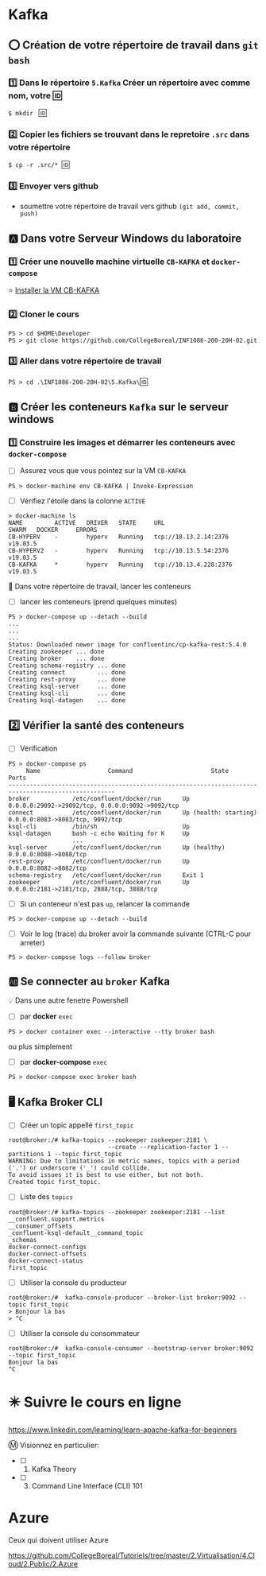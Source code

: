 # Kafka

## :o: Création de votre répertoire de travail dans `git bash`

### :one: Dans le répertoire `5.Kafka` Créer un répertoire avec comme nom, votre :id:

`$ mkdir ` :id:

### :two: Copier les fichiers se trouvant dans le repretoire `.src` dans votre répertoire

`$ cp -r .src/* `:id:` `

### :three: Envoyer vers github

* soumettre votre répertoire de travail vers github `(git add, commit, push)` 

## :a: Dans votre Serveur Windows du laboratoire

### :one: Créer une nouvelle machine virtuelle `CB-KAFKA` et `docker-compose`

:star: [Installer la VM CB-KAFKA](../K.Kafka/VM)

### :two: Cloner le cours

```
PS > cd $HOME\Developer
PS > git clone https://github.com/CollegeBoreal/INF1086-200-20H-02.git
```

### :three: Aller dans votre répertoire de travail


`PS > cd .\INF1086-200-20H-02\5.Kafka\`:id:


## :b: Créer les conteneurs `Kafka` sur le serveur windows

### :one: Construire les images et démarrer les conteneurs avec `docker-compose`

- [ ]  Assurez vous que vous pointez sur la VM `CB-KAFKA`

```
PS > docker-machine env CB-KAFKA | Invoke-Expression
```

- [ ] Vérifiez l'étoile dans la colonne `ACTIVE` 


```
> docker-machine ls
NAME         ACTIVE   DRIVER   STATE     URL                      SWARM   DOCKER     ERRORS
CB-HYPERV    -        hyperv   Running   tcp://10.13.2.14:2376            v19.03.5
CB-HYPERV2   -        hyperv   Running   tcp://10.13.5.54:2376            v19.03.5
CB-KAFKA     *        hyperv   Running   tcp://10.13.4.228:2376           v19.03.5
```

:pushpin: Dans votre répertoire de travail, lancer les conteneurs

- [ ] lancer les conteneurs (prend quelques minutes)

```
PS > docker-compose up --detach --build
...
...
...
Status: Downloaded newer image for confluentinc/cp-kafka-rest:5.4.0
Creating zookeeper ... done
Creating broker    ... done
Creating schema-registry ... done
Creating connect         ... done
Creating rest-proxy      ... done
Creating ksql-server     ... done
Creating ksql-cli        ... done
Creating ksql-datagen    ... done
```

## :two: Vérifier la santé des conteneurs

- [ ] Vérification


```
PS > docker-compose ps
     Name                   Command                      State                      Ports
----------------------------------------------------------------------------------------------------
broker            /etc/confluent/docker/run      Up                      0.0.0.0:29092->29092/tcp, 0.0.0.0:9092->9092/tcp
connect           /etc/confluent/docker/run      Up (health: starting)   0.0.0.0:8083->8083/tcp, 9092/tcp
ksql-cli          /bin/sh                        Up
ksql-datagen      bash -c echo Waiting for K     Up
                  ...
ksql-server       /etc/confluent/docker/run      Up (healthy)            0.0.0.0:8088->8088/tcp
rest-proxy        /etc/confluent/docker/run      Up                      0.0.0.0:8082->8082/tcp
schema-registry   /etc/confluent/docker/run      Exit 1
zookeeper         /etc/confluent/docker/run      Up                      0.0.0.0:2181->2181/tcp, 2888/tcp, 3888/tcp
```

- [ ] Si un conteneur n'est pas `up`, relancer la commande


```
PS > docker-compose up --detach --build
```

- [ ] Voir le log (trace) du broker avoir la commande suivante (CTRL-C pour arreter)

```
PS > docker-compose logs --follow broker
```

## :ab: Se connecter au `broker` Kafka

:bulb: Dans une autre fenetre Powershell

- [ ]  par <b>docker</b> `exec`

```
PS > docker container exec --interactive --tty broker bash
```

ou plus simplement 

- [ ]  par <b>docker-compose</b> `exec`


```
PS > docker-compose exec broker bash
```

## :desktop_computer: Kafka Broker CLI

- [ ] Créer un topic appellé `first_topic`

```
root@broker:/# kafka-topics --zookeeper zookeeper:2181 \
                            --create --replication-factor 1 --partitions 1 --topic first_topic
WARNING: Due to limitations in metric names, topics with a period ('.') or underscore ('_') could collide. 
To avoid issues it is best to use either, but not both.
Created topic first_topic.
```
- [ ]  Liste des `topics` 

```
root@broker:/# kafka-topics --zookeeper zookeeper:2181 --list
__confluent.support.metrics
__consumer_offsets
_confluent-ksql-default__command_topic
_schemas
docker-connect-configs
docker-connect-offsets
docker-connect-status
first_topic
```

- [ ] Utiliser la console du producteur

```
root@broker:/#  kafka-console-producer --broker-list broker:9092 --topic first_topic
> Bonjour la bas
> ^C
```

- [ ] Utiliser la console du consommateur

```
root@broker:/#  kafka-console-consumer --bootstrap-server broker:9092 --topic first_topic 
Bonjour la bas
^C
```

# :eight_pointed_black_star:  Suivre le cours en ligne

https://www.linkedin.com/learning/learn-apache-kafka-for-beginners

:m: Visionnez en particulier:

- [ ] 1. Kafka Theory

- [ ] 3. Command Line Interface (CLI) 101


# Azure

Ceux qui doivent utiliser Azure

https://github.com/CollegeBoreal/Tutoriels/tree/master/2.Virtualisation/4.Cloud/2.Public/2.Azure

